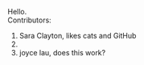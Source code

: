Hello.
<br>
Contributors:
<br>
1. Sara Clayton, likes cats and GitHub
2. <br>
2. joyce lau, does this work?
